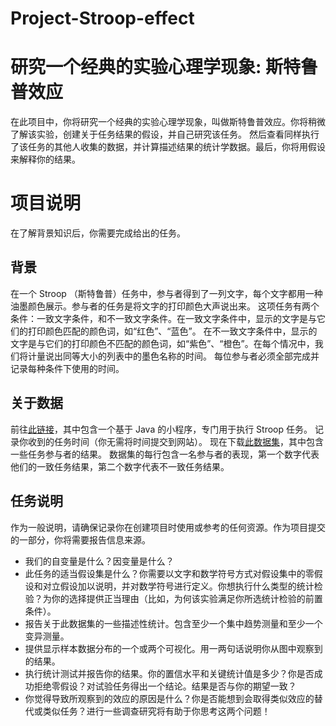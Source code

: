 # Project-Stroop-effect

研究一个经典的实验心理学现象: 斯特鲁普效应
================
在此项目中，你将研究一个经典的实验心理学现象，叫做斯特鲁普效应。你将稍微了解该实验，创建关于任务结果的假设，并自己研究该任务。
然后查看同样执行了该任务的其他人收集的数据，并计算描述结果的统计学数据。最后，你将用假设来解释你的结果。

项目说明
================
在了解背景知识后，你需要完成给出的任务。

背景
--------
在一个 Stroop （斯特鲁普）任务中，参与者得到了一列文字，每个文字都用一种油墨颜色展示。参与者的任务是将文字的打印颜色大声说出来。
这项任务有两个条件：一致文字条件，和不一致文字条件。在一致文字条件中，显示的文字是与它们的打印颜色匹配的颜色词，如“红色”、“蓝色”。
在不一致文字条件中，显示的文字是与它们的打印颜色不匹配的颜色词，如“紫色”、“橙色”。在每个情况中，我们将计量说出同等大小的列表中的墨色名称的时间。
每位参与者必须全部完成并记录每种条件下使用的时间。

关于数据
--------
前往[此链接](https://faculty.washington.edu/chudler/java/ready.html)，其中包含一个基于 Java 的小程序，专门用于执行 Stroop 任务。
记录你收到的任务时间（你无需将时间提交到网站）。
现在下载[此数据集](https://s3.cn-north-1.amazonaws.com.cn/static-documents/nd002/stroopdata.csv)，其中包含一些任务参与者的结果。
数据集的每行包含一名参与者的表现，第一个数字代表他们的一致任务结果，第二个数字代表不一致任务结果。

任务说明
--------
作为一般说明，请确保记录你在创建项目时使用或参考的任何资源。作为项目提交的一部分，你将需要报告信息来源。

* 我们的自变量是什么？因变量是什么？
* 此任务的适当假设集是什么？你需要以文字和数学符号方式对假设集中的零假设和对立假设加以说明，并对数学符号进行定义。你想执行什么类型的统计检验？为你的选择提供正当理由（比如，为何该实验满足你所选统计检验的前置条件）。
* 报告关于此数据集的一些描述性统计。包含至少一个集中趋势测量和至少一个变异测量。
* 提供显示样本数据分布的一个或两个可视化。用一两句话说明你从图中观察到的结果。
* 执行统计测试并报告你的结果。你的置信水平和关键统计值是多少？你是否成功拒绝零假设？对试验任务得出一个结论。结果是否与你的期望一致？
* 你觉得导致所观察到的效应的原因是什么？你是否能想到会取得类似效应的替代或类似任务？进行一些调查研究将有助于你思考这两个问题！
